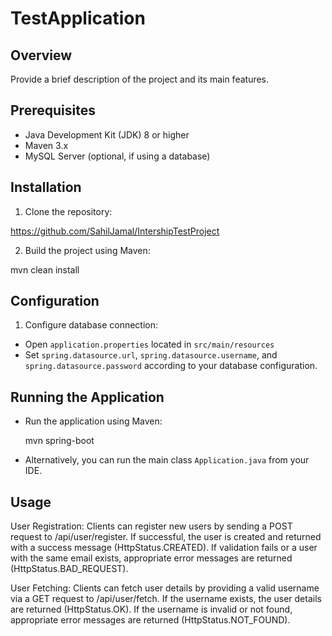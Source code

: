 # TestApplication

## Overview

Provide a brief description of the project and its main features.

## Prerequisites

- Java Development Kit (JDK) 8 or higher
- Maven 3.x
- MySQL Server (optional, if using a database)

## Installation

1. Clone the repository:

https://github.com/SahilJamal/IntershipTestProject

2. Build the project using Maven:

mvn clean install

## Configuration

1. Configure database connection:

- Open `application.properties` located in `src/main/resources`
- Set `spring.datasource.url`, `spring.datasource.username`, and `spring.datasource.password` according to your database configuration.

## Running the Application

- Run the application using Maven:

  mvn spring-boot

- Alternatively, you can run the main class `Application.java` from your IDE.

## Usage

User Registration: Clients can register new users by sending a POST request to /api/user/register. If successful, the user is created and returned with a success message (HttpStatus.CREATED). If validation fails or a user with the same email exists, appropriate error messages are returned (HttpStatus.BAD_REQUEST).

User Fetching: Clients can fetch user details by providing a valid username via a GET request to /api/user/fetch. If the username exists, the user details are returned (HttpStatus.OK). If the username is invalid or not found, appropriate error messages are returned (HttpStatus.NOT_FOUND).
